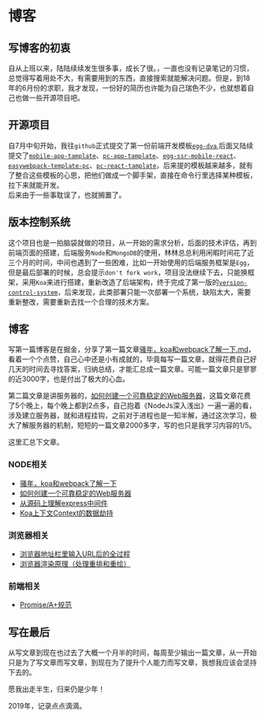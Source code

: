 # 博客

## 写博客的初衷

自从上班以来，陆陆续续发生很多事，成长了很。，一直也没有记录笔记的习惯，总觉得写着用处不大，有需要用到的东西，直接搜索就能解决问题。但是，到18年的6月份的求职，我才发现，一份好的简历也许能为自己瑞色不少，也就想着自己也做一些开源项目吧。

## 开源项目  


自7月中旬开始，我往`github`正式提交了第一份前端开发模板[`egg-dva`](https://github.com/baiyuze),后面又陆续提交了[`mobile-app-tamplate`](https://github.com/baiyuze/mobile-app-tamplate)、[`pc-app-tamplate`](https://github.com/baiyuze/pc-app-tamplate)、[`egg-ssr-mobile-react`](https://github.com/baiyuze/egg-ssr-mobile-react)、[`easywebpack-template-pc`](https://github.com/baiyuze/easywebpack-template-pc)、[`pc-react-tamplate`](https://github.com/baiyuze/pc-react-tamplate)，后来提的模板越来越多，就有了整合这些模板的心思，把他们做成一个脚手架，直接在命令行里选择某种模板，拉下来就能开发。  
后来由于一些事耽误了，也就搁置了。

## 版本控制系统

这个项目也是一拍脑袋就做的项目，从一开始的需求分析，后面的技术评估，再到前端页面的搭建，后端服务`Node`和`MongoDB`的使用，林林总总利用闲暇时间花了近三个月的时间，中间也遇到了一些困难，比如一开始使用的后端服务框架是`Egg`，但是最后部署的时候，总会提示`don't fork work`，项目没法继续下去，只能换框架，采用`Koa`来进行搭建，重新改造了后端架构，终于完成了第一版的[`version-control-system`](https://github.com/baiyuze/version-control-system)，后来发现，此类部署只能一次部署一个系统，缺陷太大，需要重新整改，需要重新去找一个合理的技术方案。

## 博客

写第一篇博客是在掘金，分享了第一篇文章[骚年，koa和webpack了解一下.md](https://github.com/baiyuze/notes/blob/master/骚年，koa和webpack了解一下.md.md)，看着一个个点赞，自己心中还是小有成就的，毕竟每写一篇文章，就得花费自己好几天的时间去寻找答案，归纳总结，才能汇总成一篇文章。可能一篇文章只是寥寥的近3000字，也是付出了极大的心血。  

第二篇文章是讲服务器的，[如何创建一个可靠稳定的Web服务器](https://github.com/baiyuze/notes/blob/master/如何创建一个可靠稳定的Web服务器.md)，这篇文章花费了5个晚上，每个晚上都到2点多，自己抱着《NodeJs深入浅出》一遍一遍的看，涉及建立服务器，就和进程挂钩，之前对于进程也是一知半解，通过这次学习，极大了解服务器的机制，短短的一篇文章2000多字，写的也只是我学习内容的1/5。

这里汇总下文章。

### NODE相关

* [骚年，koa和webpack了解一下](https://github.com/baiyuze/notes/blob/master/骚年，koa和webpack了解一下.md.md)
* [如何创建一个可靠稳定的Web服务器](https://github.com/baiyuze/notes/blob/master/如何创建一个可靠稳定的Web服务器.md)
* [从源码上理解express中间件](https://github.com/baiyuze/notes/blob/master/从源码上理解express中间件.md)
* [Koa上下文Context的数据劫持](https://github.com/baiyuze/notes/blob/master/Koa上下文Context的数据劫持.md)

### 浏览器相关

* [浏览器地址栏里输入URL后的全过程](https://github.com/baiyuze/notes/blob/master/浏览器地址栏里输入URL后的全过程.md)
* [浏览器渲染原理（处理重排和重绘）](https://github.com/baiyuze/notes/blob/master/浏览器渲染原理（处理重排和重绘）.md)

### 前端相关

* [Promise/A+规范](https://github.com/baiyuze/notes/tree/master/Promise)

## 写在最后

从写文章到现在也过去了大概一个月半的时间，每周至少输出一篇文章，从一开始只是为了写文章而写文章，到现在为了提升个人能力而写文章，我想我应该会坚持下去的。  

愿我出走半生，归来仍是少年！

2019年，记录点点滴滴。

